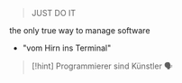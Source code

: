 > JUST DO IT


the only true way to manage software

- "vom Hirn ins Terminal"


> [!hint] Programmierer sind Künstler 🗣

